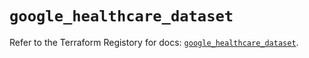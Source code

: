 # `google_healthcare_dataset`

Refer to the Terraform Registory for docs: [`google_healthcare_dataset`](https://www.terraform.io/docs/providers/google/r/healthcare_dataset).
